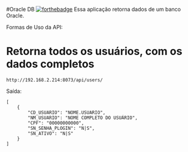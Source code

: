 #Oracle DB
[![forthebadge](https://forthebadge.com/images/badges/made-with-javascript.svg)](https://forthebadge.com)
Essa aplicação retorna dados de um banco Oracle.

Formas de Uso da API: 


# Retorna todos os usuários, com os dados completos
```http://192.168.2.214:8073/api/users/```

Saída: 
```
[
    {
        "CD_USUARIO": "NOME.USUARIO",
        "NM_USUARIO": "NOME COMPLETO DO USUÁRIO",
        "CPF": "00000000000",
        "SN_SENHA_PLOGIN": "N|S",
        "SN_ATIVO": "N|S"
    } 
]
```
